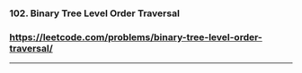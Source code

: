 ### 102. Binary Tree Level Order Traversal
### https://leetcode.com/problems/binary-tree-level-order-traversal/
---
